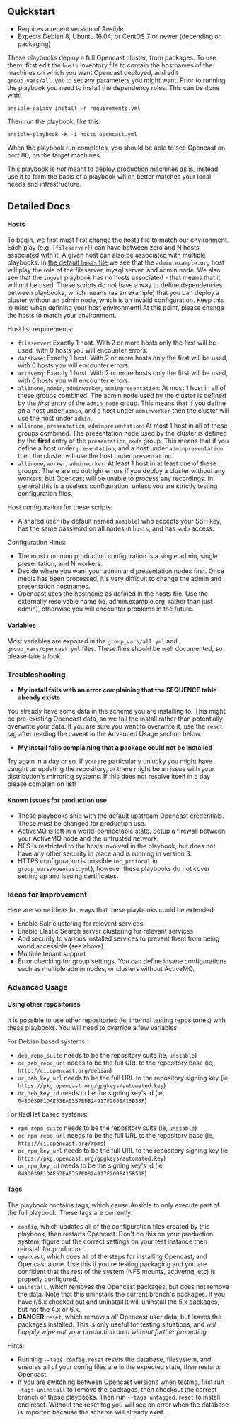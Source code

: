 ## Quickstart

- Requires a recent version of Ansible
- Expects Debian 8, Ubuntu 16.04, or CentOS 7 or newer (depending on packaging)

These playbooks deploy a full Opencast cluster, from packages.  To use them, first edit the `hosts` inventory file
to contain the hostnames of the machines on which you want Opencast deployed, and edit `group_vars/all.yml` to set any
parameters you might want.  Prior to running the playbook you need to install the dependency roles.  This can be done
with:

	ansible-galaxy install -r requirements.yml

Then run the playbook, like this:

	ansible-playbook -K -i hosts opencast.yml

When the playbook run completes, you should be able to see Opencast on port 80, on the target machines.

This playbook is *not* meant to deploy production machines as is, instead use it to form the basis of a playbook which
better matches your local needs and infrastructure.

## Detailed Docs

#### Hosts

To begin, we first must first change the hosts file to match our environment.  Each play (e.g: `[fileserver]`) can have
between zero and N hosts associated with it.  A given host can also be associated with multiple playbooks.  In [the 
default `hosts` file](hosts) we see that the `admin.example.org` host will play the role of the fileserver, mysql server,
and admin node.  We also see that the `ingest` playbook has no hosts associated - that means that it will not be used.
These scripts do not have a way to define dependencies between playbooks, which means (as an example) that you can
deploy a cluster without an admin node, which is an invalid configuration.  Keep this in mind when defining your host
environment!  At this point, please change the hosts to match your environment.

Host list requirements:

 - `fileserver`: Exactly 1 host.  With 2 or more hosts only the first will be used, with 0 hosts you will encounter errors.
 - `database`: Exactly 1 host.  With 2 or more hosts only the first will be used, with 0 hosts you will encounter errors.
 - `activemq`: Exactly 1 host.  With 2 or more hosts only the first will be used, with 0 hosts you will encounter errors.
 - `allinone`, `admin`, `adminworker`, `adminpresentation`: At most 1 host in all of these groups combined.  The admin 
   node used by the cluster is defined by the _first_ entry of the `admin_node` group.  This means that if you define an
   a host under `admin`, and a host under `adminworker` then the cluster will use the host under `admin`.
 - `allinone`, `presentation`, `adminpresentation`: At most 1 host in all of these groups combined.  The presentation
   node used by the cluster is defined by the __first__ entry of the `presentation_node` group.  This means that if you
   define a host under `presentation`, and a host under `adminpresentation` then the cluster will use the host under
   `presentation`.
 - `allinone`, `worker`, `adminworker`: At least 1 host in at least one of these groups.  There are no outright errors if
   you deploy a cluster without any workers, but Opencast will be unable to process any recordings.  In general this is
   a useless configuration, unless you are strictly testing configuration files.

Host configuration for these scripts:
 - A shared user (by default named `ansible`) who accepts your SSH key, has the same password on all nodes in `hosts`,
   and has `sudo` access.

Configuration Hints:
 - The most common production configuration is a single admin, single presentation, and N workers.
 - Decide where you want your admin and presentation nodes first.  Once media has been processed, it's very difficult
   to change the admin and presentation hostnames.
 - Opencast uses the hostname as defined in the hosts file.  Use the externally resolvable name (ie, admin.example.org,
   rather than just admin), otherwise you will encounter problems in the future.

#### Variables

Most variables are exposed in the `group_vars/all.yml` and `group_vars/opencast.yml` files.  These files should be
well documented, so please take a look.

### Troubleshooting

 - __My install fails with an error complaining that the SEQUENCE table already exists__

You already have some data in the schema you are installing to.  This might be pre-existing Opencast data, so we fail
the install rather than potentially overwrite your data.  If you are sure you want to overwrite it, use the `reset` tag
after reading the caveat in the Advanced Usage section below.

 - __My install fails complaining that a package could not be installed__

Try again in a day or so.  If you are particularly unlucky you might have caught us updating the repository, or there
might be an issue with your distribution's mirroring systems.  If this does not resolve itself in a day please complain
on list!

#### Known issues for production use

 - These playbooks ship with the default upstream Opencast credentials.  These *must* be changed for production use.
 - ActiveMQ is left in a world-connectable state.  Setup a firewall between your ActiveMQ node and the untrusted network.
 - NFS is restricted to the hosts involved in the playbook, but does not have any other security in place and is running
   in version 3.
 - HTTPS configuration is possible (`oc_protocol` in `group_vars/opencast.yml`), however these playbooks do not cover
   setting up and issuing certificates.

### Ideas for Improvement

Here are some ideas for ways that these playbooks could be extended:

 - Enable Solr clustering for relevant services
 - Enable Elastic Search server clustering for relevant services
 - Add security to various installed services to prevent them from being world accessible (see above)
 - Multiple tenant support
 - Error checking for group settings.  You can define insane configurations such as multiple admin nodes, or clusters
   without ActiveMQ.

### Advanced Usage

#### Using other repositories

It is possible to use other repositories (ie, internal testing repositories) with these playbooks.  You will need to
override a few variables.

For Debian based systems:

 - `deb_repo_suite` needs to be the repository suite (ie, `unstable`)
 - `oc_deb_repo_url` needs to be the full URL to the repository base (ie, `http://ci.opencast.org/debian`)
 - `oc_deb_key_url` needs to be the full URL to the repository signing key (ie, `https://pkg.opencast.org/gpgkeys/automated.key`)
 - `oc_deb_key_id` needs to be the signing key's id (ie, `048D039F1DAE53EA0357ED824917F260EA15B53F`)

For RedHat based systems:

 - `rpm_repo_suite` needs to be the repository suite (ie, `unstable`)
 - `oc_rpm_repo_url` needs to be the full URL to the repository base (ie, `http://ci.opencast.org/rpms`)
 - `oc_rpm_key_url` needs to be the full URL to the repository signing key (ie, `https://pkg.opencast.org/gpgkeys/automated.key`)
 - `oc_rpm_key_id` needs to be the signing key's id (ie, `048D039F1DAE53EA0357ED824917F260EA15B53F`)

#### Tags

The playbook contains tags, which cause Ansible to only execute part of the full playbook.  These tags are currently:

 - `config`, which updates all of the configuration files created by this playbook, then restarts Opencast.  Don't do
   this on your production system, figure out the correct settings on your test instance then reinstall for production.
 - `opencast`, which does all of the steps for installing Opencast, and Opencast alone.  Use this if you're testing
   packaging and you are confident that the rest of the system (NFS mounts, activemq, etc) is properly configured.
 - `uninstall`, which removes the Opencast packages, but does not remove the data.  Note that this uninstalls the 
   current branch's packages.  If you have r/5.x checked out and uninstall it will uninstall the 5.x packages, but not
   the 4.x or 6.x.
 - **DANGER** `reset`, which removes _all_ Opencast user data, but leaves the packages installed.  This is only useful
   for testing situations, and *will happily wipe out your production data without further prompting.*

Hints:
 - Running `--tags config,reset` resets the database, filesystem, and ensures all of your config files are in the
   expected state, then restarts Opencast.
 - If you are switching between Opencast versions when testing, first run `--tags uninstall` to remove the packages,
   then checkout the correct branch of these playbooks.  Then run `--tags untagged,reset` to install and reset.
   Without the reset tag you will see an error when the database is imported because the schema will already exist.
